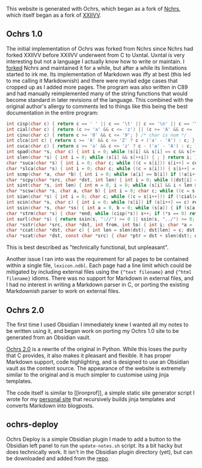 This website is generated with Ochrs, which began as a fork of [Nchrs](https://nchrs.xyz), which itself began as a fork of [XXIIVV](https://wiki.xxiivv.com/site/home.html).

## Ochrs 1.0

The initial implementation of Ochrs was forked from Nchrs since Nchrs had forked XXIIVV before XXIIVV underwent from C to Uxntal.  Uxntal is very interesting but not a language I actually know how to write or maintain. I [forked](https://github.com/pavo-etc/legacy-notes) Nchrs and maintained it for a while, but after a while its limitations started to irk me. Its implementation of Markdown was iffy at best (this led to me calling it Markdownish) and there were myriad edge cases that cropped up as I added more pages. The program was also written in C89 and had manually reimplemented many of the string functions that would become standard in later revisions of the language. This combined with the original author's allergy to comments led to things like this being the best documentation in the entire program:

```C
int cisp(char c) { return c == ' ' || c == '\t' || c == '\n' || c == '\r'; } /* char is space */
int cial(char c) { return (c >= 'a' && c <= 'z') || (c >= 'A' && c <= 'Z'); }/* char is alpha */
int cinu(char c) { return c >= '0' && c <= '9'; } /* char is num */
int clca(int c) { return c >= 'A' && c <= 'Z' ? c + ('a' - 'A') : c; } /* char to lowercase */
int cuca(char c) { return c >= 'a' && c <= 'z' ? c - ('a' - 'A') : c; } /* char to uppercase */
int spad(char *s, char c) { int i = 0; while (s[i] && s[i] == c && s[++i]) { ; } return i; } /* string count padding */
int slen(char *s) { int i = 0; while (s[i] && s[++i]) { ; } return i; } /* string length */
char *suca(char *s) { int i = 0; char c; while ((c = s[i])) s[i++] = cuca(c);return s; } /* string to uppercase */
char *slca(char *s) { int i = 0; char c; while ((c = s[i])) { s[i++] = clca(c); } return s; } /* string to lowercase */
int scmp(char *a, char *b) { int i = 0; while (a[i] == b[i]) if (!a[i++]) return 1; return 0; } /* string compare */
char *scpy(char *src, char *dst, int len) { int i = 0; while ((dst[i] = src[i]) && i < len - 2) i++; dst[i + 1] = '\0'; return dst; } /* string copy */
int sint(char *s, int len) { int n = 0, i = 0; while (s[i] && i < len && (s[i] >= '0' && s[i] <= '9')) n = n * 10 + (s[i++] - '0'); return n; } /* string to num */
char *scsw(char *s, char a, char b) { int i = 0; char c; while ((c = s[i])) s[i++] = c == a ? b : c; return s; } /* string char swap */
int sian(char *s) { int i = 0; char c; while ((c = s[i++])) if (!cial(c) && !cinu(c) && !cisp(c)) return 0; return 1; } /* string is alphanum */
int scin(char *s, char c) { int i = 0; while (s[i]) if (s[i++] == c) return i - 1; return -1; } /* string char index */
int ssin(char *s, char *ss) { int a = 0, b = 0; while (s[a]) { if (s[a] == ss[b]) { if (!ss[b + 1]) return a - b; b++; } else b = 0; a++; } return -1; } /* string substring index */
char *strm(char *s) { char *end; while (cisp(*s)) s++; if (*s == 0) return s; end = s + slen(s) - 1; while (end > s && cisp(*end)) end--; end[1] = '\0'; return s; }
int surl(char *s) { return ssin(s, "://") >= 0 || ssin(s, "../") >= 0; } /* string is url */
char *sstr(char *src, char *dst, int from, int to) { int i; char *a = (char *)src + from, *b = (char *)dst; for(i = 0; i < to; i++) b[i] = a[i]; dst[to] = '\0'; return dst; }
char *ccat(char *dst, char c) { int len = slen(dst); dst[len] = c; dst[len + 1] = '\0'; return dst; }
char *scat(char *dst, const char *src) { char *ptr = dst + slen(dst); while (*src) { *ptr++ = *src++; } *ptr = '\0'; return dst; }
```

This is best described as "technically functional, but unpleasant".

Another issue I ran into was the requirement for all pages to be contained within a single file, `lexicon.ndbl`.  Each page had a line limit which could be mitigated by including external files using the `{^text filename}` and `{^html filename}` idioms.  There was no support for Markdown in external files, and I had no interest in writing a Markdown parser in C, or porting the existing Markdownish parser to work on external files.

## Ochrs 2.0

The first time I used Obsidian I immediately knew I wanted all my notes to be written using it, and began work on porting my Ochrs 1.0 site to be generated from an Obsidian vault.

[Ochrs 2.0](https://github.com/pavo-etc/notes/tree/main/generator) is a rewrite of the original in Python. While this loses the purity that C provides, it also makes it pleasant and flexible.  It has proper Markdown support, code highlighting, and is designed to use an Obsidian vault as the content source.  The appearance of the website is extremely similar to the original and is much simpler to customise using jinja templates.

The code itself is similar to [[ironprof]], a simple static site generator script I wrote for my [personal site](https://zachmanson.com) that recursively builds jinja templates and converts Markdown into blogposts.

## ochrs-deploy

Ochrs Deploy is a simple Obsidian plugin I made to add a button to the Obsidian left panel to run the `update-notes.sh` script.  Its a bit hacky but does technically work. It isn't in the Obsidian plugin directory (yet), but can be downloaded and added from the [repo](https://github.com/pavo-etc/ochrs-deploy).